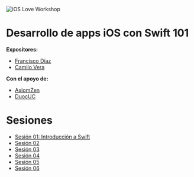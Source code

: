 ![iOS Love Workshop](https://cloud.githubusercontent.com/assets/530662/16805009/4afa94a0-48dc-11e6-8911-4c1c3d94323b.png)
# Desarrollo de apps iOS con Swift 101

**Expositores:**
- [Francisco Díaz](https://github.com/fdiaz)
- [Camilo Vera](https://github.com/camovrbz)

**Con el apoyo de:**
- [AxiomZen](http://axiomzen.co/)
- [DuocUC](http://www.duoc.cl/)

# Sesiones

- [Sesión 01: Introducción a Swift](sesiones/01)
- [Sesión 02](sesiones/02)
- [Sesión 03](sesiones/03)
- [Sesión 04](sesiones/04)
- [Sesión 05](sesiones/05)
- [Sesión 06](sesiones/06)
